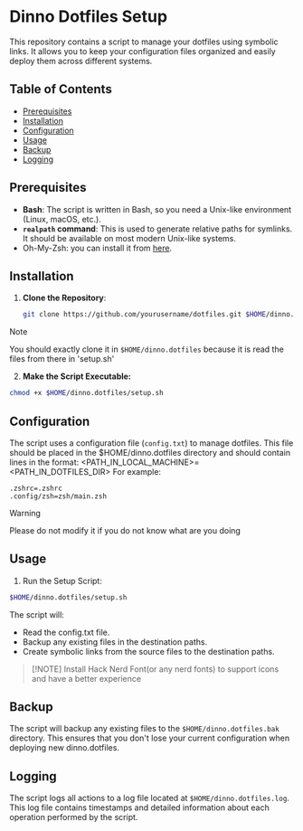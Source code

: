# Dinno Dotfiles Setup

This repository contains a script to manage your dotfiles using symbolic links. It allows you to keep your configuration files organized and easily deploy them across different systems.

## Table of Contents

- [Prerequisites](#prerequisites)
- [Installation](#installation)
- [Configuration](#configuration)
- [Usage](#usage)
- [Backup](#backup)
- [Logging](#logging)

## Prerequisites

- **Bash**: The script is written in Bash, so you need a Unix-like environment (Linux, macOS, etc.).
- **`realpath` command**: This is used to generate relative paths for symlinks. It should be available on most modern Unix-like systems.
- Oh-My-Zsh: you can install it from [here](https://ohmyz.sh/#install).

## Installation

1. **Clone the Repository**:
   ```bash
   git clone https://github.com/yourusername/dotfiles.git $HOME/dinno.dotfiles
   ```

> [!NOTE]
> You should exactly clone it in `$HOME/dinno.dotfiles` because it is read the files from there in 'setup.sh'

2. **Make the Script Executable:**

```bash
chmod +x $HOME/dinno.dotfiles/setup.sh
```

## Configuration

The script uses a configuration file (`config.txt`) to manage dotfiles. This file should be placed in the $HOME/dinno.dotfiles directory and should contain lines in the format:
<PATH_IN_LOCAL_MACHINE>=<PATH_IN_DOTFILES_DIR>
For example:

```
.zshrc=.zshrc
.config/zsh=zsh/main.zsh
```

> [!WARNING]
> Please do not modify it if you do not know what are you doing

## Usage

1. Run the Setup Script:

```bash
$HOME/dinno.dotfiles/setup.sh
```

The script will:

- Read the config.txt file.
- Backup any existing files in the destination paths.
- Create symbolic links from the source files to the destination paths.

> [!NOTE] Install Hack Nerd Font(or any nerd fonts) to support icons and have a better experience

## Backup

The script will backup any existing files to the `$HOME/dinno.dotfiles.bak` directory. This ensures that you don't lose your current configuration when deploying new dinno.dotfiles.

## Logging

The script logs all actions to a log file located at `$HOME/dinno.dotfiles.log`. This log file contains timestamps and detailed information about each operation performed by the script.
